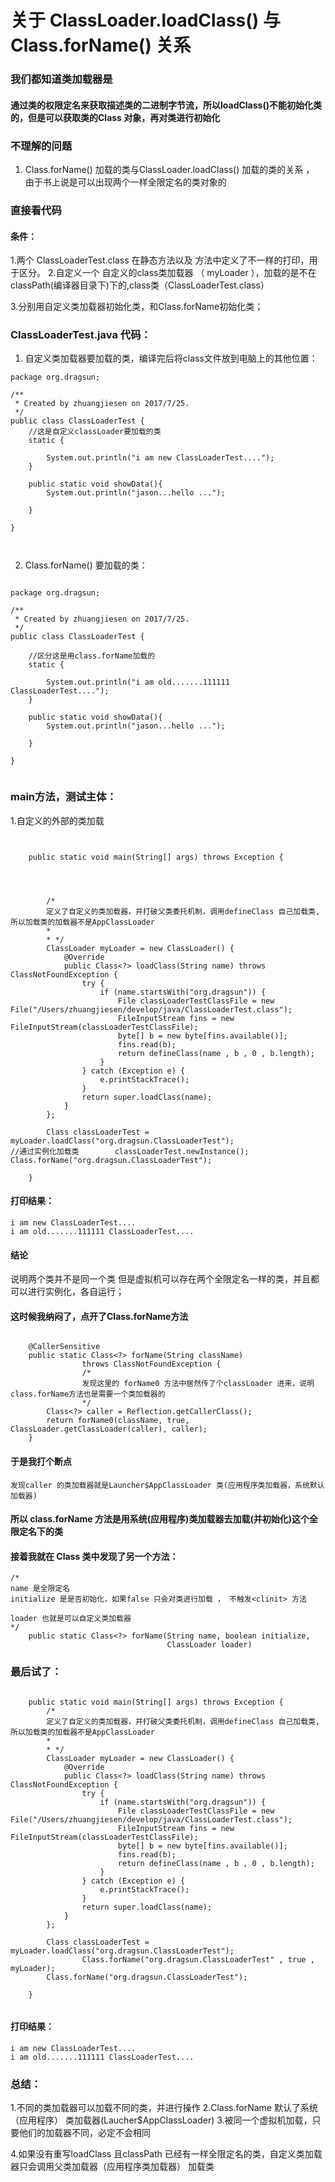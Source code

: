 # 关于 ClassLoader.loadClass() 与 Class.forName() 关系

### 我们都知道类加载器是
#### 通过类的权限定名来获取描述类的二进制字节流，所以loadClass()不能初始化类的，但是可以获取类的Class 对象，再对类进行初始化


### 不理解的问题
1. Class.forName() 加载的类与ClassLoader.loadClass() 加载的类的关系 ， 由于书上说是可以出现两个一样全限定名的类对象的


### 直接看代码

#### 条件：
1.两个 ClassLoaderTest.class 在静态方法以及 <clinit> 方法中定义了不一样的打印，用于区分。
2.自定义一个 自定义的class类加载器 （ myLoader ），加载的是不在classPath(编译器目录下)下的,class类（ClassLoaderTest.class）

3.分别用自定义类加载器初始化类，和Class.forName初始化类；


### ClassLoaderTest.java 代码：
1. 自定义类加载器要加载的类，编译完后将class文件放到电脑上的其他位置：

```
package org.dragsun;

/**
 * Created by zhuangjiesen on 2017/7/25.
 */
public class ClassLoaderTest {
    //这是自定义classLoader要加载的类
    static {

        System.out.println("i am new ClassLoaderTest....");
    }

    public static void showData(){
        System.out.println("jason...hello ...");

    }

}



```

2. Class.forName() 要加载的类：

```

package org.dragsun;

/**
 * Created by zhuangjiesen on 2017/7/25.
 */
public class ClassLoaderTest {

    //区分这是用class.forName加载的
    static {

        System.out.println("i am old.......111111 ClassLoaderTest....");
    }

    public static void showData(){
        System.out.println("jason...hello ...");

    }

}


```



### main方法，测试主体：

1.自定义的外部的类加载

```


    public static void main(String[] args) throws Exception {




        /*
        定义了自定义的类加载器，并打破父类委托机制，调用defineClass 自己加载类,所以加载类的加载器不是AppClassLoader
        *
        * */
        ClassLoader myLoader = new ClassLoader() {
            @Override
            public Class<?> loadClass(String name) throws ClassNotFoundException {
                try {
                    if (name.startsWith("org.dragsun")) {
                        File classLoaderTestClassFile = new File("/Users/zhuangjiesen/develop/java/ClassLoaderTest.class");
                        FileInputStream fins = new FileInputStream(classLoaderTestClassFile);
                        byte[] b = new byte[fins.available()];
                        fins.read(b);
                        return defineClass(name , b , 0 , b.length);
                    }
                } catch (Exception e) {
                    e.printStackTrace();
                }
                return super.loadClass(name);
            }
        };

        Class classLoaderTest = myLoader.loadClass("org.dragsun.ClassLoaderTest");
//通过实例化加载类        classLoaderTest.newInstance(); Class.forName("org.dragsun.ClassLoaderTest");

    }

```

#### 打印结果：
```
i am new ClassLoaderTest....
i am old.......111111 ClassLoaderTest....
```
#### 结论
说明两个类并不是同一个类
但是虚拟机可以存在两个全限定名一样的类，并且都可以进行实例化，各自运行；

#### 这时候我纳闷了，点开了Class.forName方法
```
   
    @CallerSensitive
    public static Class<?> forName(String className)
                throws ClassNotFoundException {
                /*
                发现这里的 forName0 方法中居然传了个classLoader 进来，说明class.forName方法也是需要一个类加载器的
                */
        Class<?> caller = Reflection.getCallerClass();
        return forName0(className, true, ClassLoader.getClassLoader(caller), caller);
    }

```
#### 于是我打个断点

```
发现caller 的类加载器就是Launcher$AppClassLoader 类(应用程序类加载器，系统默认加载器)
```

#### 所以 class.forName 方法是用系统(应用程序)类加载器去加载(并初始化)这个全限定名下的类

#### 接着我就在 Class 类中发现了另一个方法：
```
/*
name 是全限定名
initialize 是是否初始化，如果false 只会对类进行加载 ， 不触发<clinit> 方法

loader 也就是可以自定义类加载器
*/ 
    public static Class<?> forName(String name, boolean initialize,
                                   ClassLoader loader)
```

### 最后试了：


```

    public static void main(String[] args) throws Exception {
        /*
        定义了自定义的类加载器，并打破父类委托机制，调用defineClass 自己加载类,所以加载类的加载器不是AppClassLoader
        *
        * */
        ClassLoader myLoader = new ClassLoader() {
            @Override
            public Class<?> loadClass(String name) throws ClassNotFoundException {
                try {
                    if (name.startsWith("org.dragsun")) {
                        File classLoaderTestClassFile = new File("/Users/zhuangjiesen/develop/java/ClassLoaderTest.class");
                        FileInputStream fins = new FileInputStream(classLoaderTestClassFile);
                        byte[] b = new byte[fins.available()];
                        fins.read(b);
                        return defineClass(name , b , 0 , b.length);
                    }
                } catch (Exception e) {
                    e.printStackTrace();
                }
                return super.loadClass(name);
            }
        };

        Class classLoaderTest = myLoader.loadClass("org.dragsun.ClassLoaderTest");
                Class.forName("org.dragsun.ClassLoaderTest" , true , myLoader);
        Class.forName("org.dragsun.ClassLoaderTest");

    }


```

#### 打印结果：

```
i am new ClassLoaderTest....
i am old.......111111 ClassLoaderTest....

```

### 总结：
1.不同的类加载器可以加载不同的类，并进行操作
2.Class.forName 默认了系统（应用程序） 类加载器(Laucher$AppClassLoader)
3.被同一个虚拟机加载，只要他们的加载器不同，必定不会相同

4.如果没有重写loadClass 且classPath 已经有一样全限定名的类，自定义类加载器只会调用父类加载器（应用程序类加载器） 加载类



